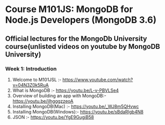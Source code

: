 # Course M101JS: MongoDB for Node.js Developers (MongoDB 3.6)



## Official lectures for the MongoDb University course(unlisted videos on youtube by MongoDB University)

### Week 1: Introduction
1) Welcome to M101JSL :- https://www.youtube.com/watch?v=04N3Z0k5RuA
2) What is MongoDB :- https://youtu.be/L-v-PBVLSe4
3) Overview of building an app with MongoDB:- https://youtu.be/iIhgggzzeoA
4) Installing MongoDB(Mac) :- https://youtu.be/_WJ8m5QHvwc
5) Installing MongoDB(Windows):- https://youtu.be/sBdaRlgb4N8
6) JSON :- https://youtu.be/YgE9GugiB58
